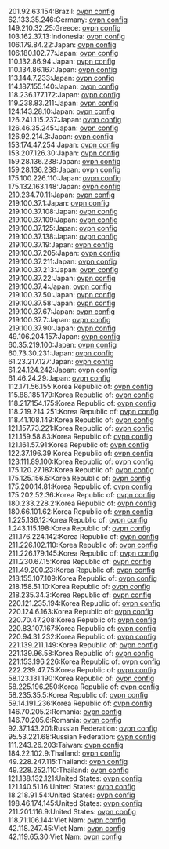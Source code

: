 201.92.63.154:Brazil: [ovpn config](vpn/201_92_63_154.ovpn)  
62.133.35.246:Germany: [ovpn config](vpn/62_133_35_246.ovpn)  
149.210.32.25:Greece: [ovpn config](vpn/149_210_32_25.ovpn)  
103.162.37.13:Indonesia: [ovpn config](vpn/103_162_37_13.ovpn)  
106.179.84.22:Japan: [ovpn config](vpn/106_179_84_22.ovpn)  
106.180.102.77:Japan: [ovpn config](vpn/106_180_102_77.ovpn)  
110.132.86.94:Japan: [ovpn config](vpn/110_132_86_94.ovpn)  
110.134.86.167:Japan: [ovpn config](vpn/110_134_86_167.ovpn)  
113.144.7.233:Japan: [ovpn config](vpn/113_144_7_233.ovpn)  
114.187.155.140:Japan: [ovpn config](vpn/114_187_155_140.ovpn)  
118.236.177.172:Japan: [ovpn config](vpn/118_236_177_172.ovpn)  
119.238.83.211:Japan: [ovpn config](vpn/119_238_83_211.ovpn)  
124.143.28.10:Japan: [ovpn config](vpn/124_143_28_10.ovpn)  
126.241.115.237:Japan: [ovpn config](vpn/126_241_115_237.ovpn)  
126.46.35.245:Japan: [ovpn config](vpn/126_46_35_245.ovpn)  
126.92.214.3:Japan: [ovpn config](vpn/126_92_214_3.ovpn)  
153.174.47.254:Japan: [ovpn config](vpn/153_174_47_254.ovpn)  
153.207.126.30:Japan: [ovpn config](vpn/153_207_126_30.ovpn)  
159.28.136.238:Japan: [ovpn config](vpn/159_28_136_238.ovpn)  
159.28.136.238:Japan: [ovpn config](vpn/159_28_136_238.ovpn)  
175.100.226.110:Japan: [ovpn config](vpn/175_100_226_110.ovpn)  
175.132.163.148:Japan: [ovpn config](vpn/175_132_163_148.ovpn)  
210.234.70.11:Japan: [ovpn config](vpn/210_234_70_11.ovpn)  
219.100.37.1:Japan: [ovpn config](vpn/219_100_37_1.ovpn)  
219.100.37.108:Japan: [ovpn config](vpn/219_100_37_108.ovpn)  
219.100.37.109:Japan: [ovpn config](vpn/219_100_37_109.ovpn)  
219.100.37.125:Japan: [ovpn config](vpn/219_100_37_125.ovpn)  
219.100.37.138:Japan: [ovpn config](vpn/219_100_37_138.ovpn)  
219.100.37.19:Japan: [ovpn config](vpn/219_100_37_19.ovpn)  
219.100.37.205:Japan: [ovpn config](vpn/219_100_37_205.ovpn)  
219.100.37.211:Japan: [ovpn config](vpn/219_100_37_211.ovpn)  
219.100.37.213:Japan: [ovpn config](vpn/219_100_37_213.ovpn)  
219.100.37.22:Japan: [ovpn config](vpn/219_100_37_22.ovpn)  
219.100.37.4:Japan: [ovpn config](vpn/219_100_37_4.ovpn)  
219.100.37.50:Japan: [ovpn config](vpn/219_100_37_50.ovpn)  
219.100.37.58:Japan: [ovpn config](vpn/219_100_37_58.ovpn)  
219.100.37.67:Japan: [ovpn config](vpn/219_100_37_67.ovpn)  
219.100.37.7:Japan: [ovpn config](vpn/219_100_37_7.ovpn)  
219.100.37.90:Japan: [ovpn config](vpn/219_100_37_90.ovpn)  
49.106.204.157:Japan: [ovpn config](vpn/49_106_204_157.ovpn)  
60.35.219.100:Japan: [ovpn config](vpn/60_35_219_100.ovpn)  
60.73.30.231:Japan: [ovpn config](vpn/60_73_30_231.ovpn)  
61.23.217.127:Japan: [ovpn config](vpn/61_23_217_127.ovpn)  
61.24.124.242:Japan: [ovpn config](vpn/61_24_124_242.ovpn)  
61.46.24.29:Japan: [ovpn config](vpn/61_46_24_29.ovpn)  
112.171.56.155:Korea Republic of: [ovpn config](vpn/112_171_56_155.ovpn)  
115.88.185.179:Korea Republic of: [ovpn config](vpn/115_88_185_179.ovpn)  
118.217.154.175:Korea Republic of: [ovpn config](vpn/118_217_154_175.ovpn)  
118.219.214.251:Korea Republic of: [ovpn config](vpn/118_219_214_251.ovpn)  
118.41.108.149:Korea Republic of: [ovpn config](vpn/118_41_108_149.ovpn)  
121.157.73.221:Korea Republic of: [ovpn config](vpn/121_157_73_221.ovpn)  
121.159.58.83:Korea Republic of: [ovpn config](vpn/121_159_58_83.ovpn)  
121.161.57.91:Korea Republic of: [ovpn config](vpn/121_161_57_91.ovpn)  
122.37.196.39:Korea Republic of: [ovpn config](vpn/122_37_196_39.ovpn)  
123.111.89.100:Korea Republic of: [ovpn config](vpn/123_111_89_100.ovpn)  
175.120.27.187:Korea Republic of: [ovpn config](vpn/175_120_27_187.ovpn)  
175.125.156.5:Korea Republic of: [ovpn config](vpn/175_125_156_5.ovpn)  
175.200.14.81:Korea Republic of: [ovpn config](vpn/175_200_14_81.ovpn)  
175.202.52.36:Korea Republic of: [ovpn config](vpn/175_202_52_36.ovpn)  
180.233.228.2:Korea Republic of: [ovpn config](vpn/180_233_228_2.ovpn)  
180.66.101.62:Korea Republic of: [ovpn config](vpn/180_66_101_62.ovpn)  
1.225.136.12:Korea Republic of: [ovpn config](vpn/1_225_136_12.ovpn)  
1.243.115.198:Korea Republic of: [ovpn config](vpn/1_243_115_198.ovpn)  
211.176.224.142:Korea Republic of: [ovpn config](vpn/211_176_224_142.ovpn)  
211.226.102.110:Korea Republic of: [ovpn config](vpn/211_226_102_110.ovpn)  
211.226.179.145:Korea Republic of: [ovpn config](vpn/211_226_179_145.ovpn)  
211.230.67.15:Korea Republic of: [ovpn config](vpn/211_230_67_15.ovpn)  
211.49.200.23:Korea Republic of: [ovpn config](vpn/211_49_200_23.ovpn)  
218.155.107.109:Korea Republic of: [ovpn config](vpn/218_155_107_109.ovpn)  
218.158.51.10:Korea Republic of: [ovpn config](vpn/218_158_51_10.ovpn)  
218.235.34.3:Korea Republic of: [ovpn config](vpn/218_235_34_3.ovpn)  
220.121.235.194:Korea Republic of: [ovpn config](vpn/220_121_235_194.ovpn)  
220.124.6.163:Korea Republic of: [ovpn config](vpn/220_124_6_163.ovpn)  
220.70.47.208:Korea Republic of: [ovpn config](vpn/220_70_47_208.ovpn)  
220.83.107.167:Korea Republic of: [ovpn config](vpn/220_83_107_167.ovpn)  
220.94.31.232:Korea Republic of: [ovpn config](vpn/220_94_31_232.ovpn)  
221.139.211.149:Korea Republic of: [ovpn config](vpn/221_139_211_149.ovpn)  
221.139.96.58:Korea Republic of: [ovpn config](vpn/221_139_96_58.ovpn)  
221.153.196.226:Korea Republic of: [ovpn config](vpn/221_153_196_226.ovpn)  
222.239.47.75:Korea Republic of: [ovpn config](vpn/222_239_47_75.ovpn)  
58.123.131.190:Korea Republic of: [ovpn config](vpn/58_123_131_190.ovpn)  
58.225.196.250:Korea Republic of: [ovpn config](vpn/58_225_196_250.ovpn)  
58.235.35.5:Korea Republic of: [ovpn config](vpn/58_235_35_5.ovpn)  
59.14.191.236:Korea Republic of: [ovpn config](vpn/59_14_191_236.ovpn)  
146.70.205.2:Romania: [ovpn config](vpn/146_70_205_2.ovpn)  
146.70.205.6:Romania: [ovpn config](vpn/146_70_205_6.ovpn)  
92.37.143.201:Russian Federation: [ovpn config](vpn/92_37_143_201.ovpn)  
95.53.221.68:Russian Federation: [ovpn config](vpn/95_53_221_68.ovpn)  
111.243.26.203:Taiwan: [ovpn config](vpn/111_243_26_203.ovpn)  
184.22.102.9:Thailand: [ovpn config](vpn/184_22_102_9.ovpn)  
49.228.247.115:Thailand: [ovpn config](vpn/49_228_247_115.ovpn)  
49.228.252.110:Thailand: [ovpn config](vpn/49_228_252_110.ovpn)  
121.138.132.121:United States: [ovpn config](vpn/121_138_132_121.ovpn)  
121.140.51.16:United States: [ovpn config](vpn/121_140_51_16.ovpn)  
18.218.91.54:United States: [ovpn config](vpn/18_218_91_54.ovpn)  
198.46.174.145:United States: [ovpn config](vpn/198_46_174_145.ovpn)  
211.201.116.9:United States: [ovpn config](vpn/211_201_116_9.ovpn)  
118.71.106.144:Viet Nam: [ovpn config](vpn/118_71_106_144.ovpn)  
42.118.247.45:Viet Nam: [ovpn config](vpn/42_118_247_45.ovpn)  
42.119.65.30:Viet Nam: [ovpn config](vpn/42_119_65_30.ovpn)  
